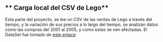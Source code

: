 ## ** Carga local del CSV de Lego**
Esta parte del proyecto, se lee un CSV de las ventas de Lego a través del tiempo,  y la variación de sus precios a lo largo del tiempo, se analizan datos como las compras del 2001 al 2005, y como estas se ven afectadas.
El DataSet fue tomado de [este enlace](httphttps://www.kaggle.com/datasets/alexracape/lego-sets-and-prices-over-time/:// "este enlace")
